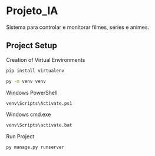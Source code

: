 # Projeto_IA
Sistema para controlar e monitorar filmes, séries e animes.

## Project Setup
Creation of Virtual Environments
```sh
pip install virtualenv
```
```sh
py -m venv venv
```
Windows PowerShell
```sh
venv\Scripts\Activate.ps1
```

Windows cmd.exe
```sh
venv\Scripts\activate.bat
```

Run Project
```sh
py manage.py runserver 
```